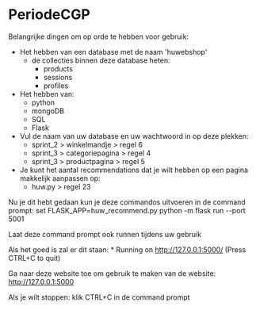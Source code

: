 # PeriodeCGP

Belangrijke dingen om op orde te hebben voor gebruik:
 - Het hebben van een database met de naam 'huwebshop'
   - de collecties binnen deze database heten:
     - products
     - sessions
     - profiles
 - Het hebben van:
   - python
   - mongoDB
   - SQL
   - Flask
 - Vul de naam van uw database en uw wachtwoord in op deze plekken:
   - sprint_2 > winkelmandje > regel 6
   - sprint_3 > categoriepagina > regel 4
   - sprint_3 > productpagina > regel 5
 - Je kunt het aantal recommendations dat je wilt hebben op een pagina makkelijk aanpassen op:
   - huw.py > regel 23
 
Nu je dit hebt gedaan kun je deze commandos uitvoeren in de command prompt:
    set FLASK_APP=huw_recommend.py
    python -m flask run --port 5001

Laat deze command prompt ook runnen tijdens uw gebruik

Als het goed is zal er dit staan:
    * Running on http://127.0.0.1:5000/ (Press CTRL+C to quit)

Ga naar deze website toe om gebruik te maken van de website:
    http://127.0.0.1:5000

Als je wilt stoppen:
    klik CTRL+C in de command prompt